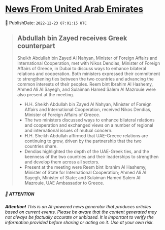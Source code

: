 [News From United Arab Emirates](https://github.com/UAE-Camel/News)
==========


📆 PublishDate: `2022-12-23 07:01:15 UTC`


> ## Abdullah bin Zayed receives Greek counterpart
> 
> Sheikh Abdullah bin Zayed Al Nahyan, Minister of Foreign Affairs and International Cooperation, met with Nikos Dendias, Minister of Foreign Affairs of Greece, in Dubai to discuss ways to enhance bilateral relations and cooperation. Both ministers expressed their commitment to strengthening ties between the two countries and advancing the common interests of their peoples. Reem bint Ibrahim Al Hashemy, Ahmed Ali Al Sayegh, and Sulaiman Hamed Salem Al Mazrouie were also present at the meeting.
> 
> - H.H. Sheikh Abdullah bin Zayed Al Nahyan, Minister of Foreign Affairs and International Cooperation, received Nikos Dendias, Minister of Foreign Affairs of Greece.
> - The two ministers discussed ways to enhance bilateral relations and cooperation and exchanged views on a number of regional and international issues of mutual concern.
> - H.H. Sheikh Abdullah affirmed that UAE-Greece relations are continuing to grow, driven by the partnership that the two countries share.
> - Dendias highlighted the depth of the UAE-Greek ties, and the keenness of the two countries and their leaderships to strengthen and develop them across all sectors.
> - Present at the meeting were Reem bint Ibrahim Al Hashemy, Minister of State for International Cooperation; Ahmed Ali Al Sayegh, Minister of State; and Sulaiman Hamed Salem Al Mazrouie, UAE Ambassador to Greece.


##### 📝 ATTENTION

###### **Attention!** This is an AI-powered news generator that produces articles based on current events. Please be aware that the content generated may not always be factually accurate or unbiased. It is important to verify the information provided before sharing or acting on it. Use at your own risk.
